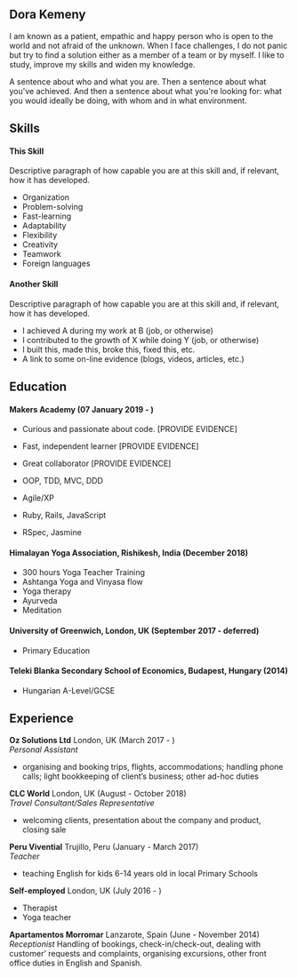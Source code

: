 ## Dora Kemeny

I am known as a patient, empathic and happy person who is open to the world and not afraid of the unknown. When I face challenges, I do not panic but try to find a solution either as a member of a team or by myself. I like to study, improve my skills and widen my knowledge.

A sentence about who and what you are. Then a sentence about what you've achieved. And then a sentence about what you're looking for: what you would ideally be doing, with whom and in what environment.

## Skills

#### This Skill

Descriptive paragraph of how capable you are at this skill and, if relevant, how it has developed.

-	Organization
- Problem-solving
-	Fast-learning
-	Adaptability
-	Flexibility
-	Creativity
-	Teamwork
-	Foreign languages


#### Another Skill

Descriptive paragraph of how capable you are at this skill and, if relevant, how it has developed.

- I achieved A during my work at B (job, or otherwise)
- I contributed to the growth of X while doing Y (job, or otherwise)
- I built this, made this, broke this, fixed this, etc.
- A link to some on-line evidence (blogs, videos, articles, etc.)

## Education

#### Makers Academy (07 January 2019 - )

- Curious and passionate about code. [PROVIDE EVIDENCE]
- Fast, independent learner [PROVIDE EVIDENCE]
- Great collaborator [PROVIDE EVIDENCE]

- OOP, TDD, MVC, DDD
- Agile/XP
- Ruby, Rails, JavaScript
- RSpec, Jasmine

#### Himalayan Yoga Association, Rishikesh, India (December 2018)

- 300 hours Yoga Teacher Training
- Ashtanga Yoga and Vinyasa flow
- Yoga therapy
- Ayurveda
- Meditation

#### University of Greenwich, London, UK (September 2017 - deferred)

- Primary Education

#### Teleki Blanka Secondary School of Economics, Budapest, Hungary (2014)

- Hungarian A-Level/GCSE


## Experience

**Oz Solutions Ltd** London, UK (March 2017 - )    
*Personal Assistant*  
- organising and booking trips, flights, accommodations; handling phone calls; light bookkeeping of client’s business; other ad-hoc duties

**CLC World** London, UK (August - October 2018)   
*Travel Consultant/Sales Representative*  
- welcoming clients, presentation about the company and product, closing sale

**Peru Vivential** Trujillo, Peru (January - March 2017)  
*Teacher*
- teaching English for kids 6-14 years old in local Primary Schools

**Self-employed** London, UK (July 2016 - )
- Therapist
- Yoga teacher

**Apartamentos Morromar** Lanzarote, Spain (June - November 2014)
*Receptionist*
Handling of bookings, check-in/check-out, dealing with customer’ requests and complaints, organising excursions, other front office duties in English and Spanish.
